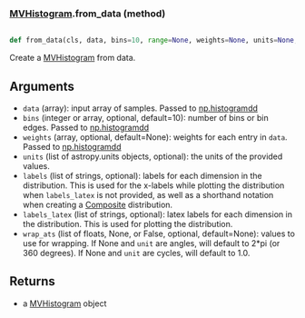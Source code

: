 ### [MVHistogram](MVHistogram.md).from_data (method)


```py

def from_data(cls, data, bins=10, range=None, weights=None, units=None, labels=None, labels_latex=None, wrap_ats=None)

```



Create a [MVHistogram](MVHistogram.md) from data.

Arguments
------------
* `data` (array): input array of samples.  Passed to
    [np.histogramdd](https://numpy.org/doc/1.18/reference/generated/numpy.histogramdd.html)
* `bins` (integer or array, optional, default=10): number of bins or
    bin edges.  Passed to [np.histogramdd](https://numpy.org/doc/1.18/reference/generated/numpy.histogramdd.html)
* `weights` (array, optional, default=None): weights for each entry
    in `data`.  Passed to [np.histogramdd](https://numpy.org/doc/1.18/reference/generated/numpy.histogramdd.html)
* `units` (list of astropy.units objects, optional): the units of the provided values.
* `labels` (list of strings, optional): labels for each dimension in the
    distribution.  This is used
    for the x-labels while plotting the distribution when `labels_latex`
    is not provided, as well as a shorthand
    notation when creating a [Composite](Composite.md) distribution.
* `labels_latex` (list of strings, optional):  latex labels for each
    dimension in the distribution.  This is used for plotting the distribution.
* `wrap_ats` (list of floats, None, or False, optional, default=None): values to
    use for wrapping.  If None and `unit` are angles, will default to
    2*pi (or 360 degrees).  If None and `unit` are cycles, will default
    to 1.0.

Returns
----------
* a [MVHistogram](MVHistogram.md) object

